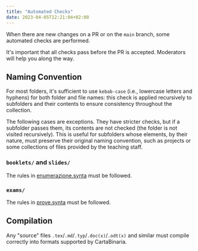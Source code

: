 ```yaml
---
title: "Automated Checks"
date: 2023-04-05T12:21:04+02:00
---
```


When there are new changes on a PR or on the `main` branch, some automated checks are performed.

It's important that all checks pass before the PR is accepted. Moderators will help you along the way.

## Naming Convention

For most folders, it's sufficient to use `kebab-case` (i.e., lowercase letters and hyphens) for both folder and file names: this check is applied recursively to subfolders and their contents to ensure consistency throughout the collection.

The following cases are exceptions. They have stricter checks, but if a subfolder passes them, its contents are not checked (the folder is not visited recursively). This is useful for subfolders whose elements, by their nature, must preserve their original naming convention, such as projects or some collections of files provided by the teaching staff.

### `booklets/` and `slides/`

The rules in [enumerazione.synta](https://github.com/cartabinaria/config/blob/main/enumerazione.synta) must be followed.

### `exams/`

The rules in [prove.synta](https://github.com/cartabinaria/config/blob/main/prove.synta) must be followed.

## Compilation

Any "source" files `.tex`/`.md`/`.typ`/`.doc(x)`/`.odt(x)` and similar must compile correctly into formats supported by CartaBinaria.
